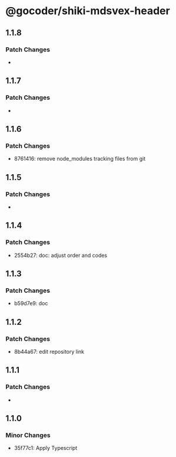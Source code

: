 # @gocoder/shiki-mdsvex-header

## 1.1.8

### Patch Changes

-

## 1.1.7

### Patch Changes

-

## 1.1.6

### Patch Changes

- 8761416: remove node_modules tracking files from git

## 1.1.5

### Patch Changes

-

## 1.1.4

### Patch Changes

- 2554b27: doc: adjust order and codes

## 1.1.3

### Patch Changes

- b59d7e9: doc

## 1.1.2

### Patch Changes

- 8b44a67: edit repository link

## 1.1.1

### Patch Changes

-

## 1.1.0

### Minor Changes

- 35f77c1: Apply Typescript

